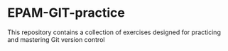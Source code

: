 # EPAM-GIT-practice
This repository contains a collection of exercises designed for practicing and mastering Git version control
